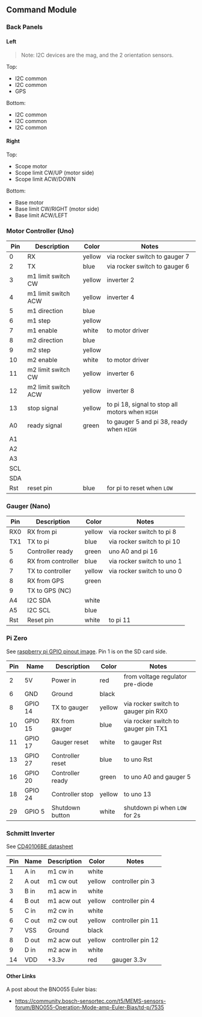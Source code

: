 

## Command Module

### Back Panels


#### Left

> Note: I2C devices are the mag, and the 2 orientation sensors.

Top:

- I2C common
- I2C common
- GPS

Bottom:

- I2C common
- I2C common
- I2C common

#### Right

Top:

- Scope motor
- Scope limit CW/UP (motor side)
- Scope limit ACW/DOWN

Bottom:

- Base motor
- Base limit CW/RIGHT (motor side)
- Base limit ACW/LEFT


### Motor Controller (Uno)

| Pin | Description                 | Color  | Notes
|-----|-----------------------------|--------|------------------
|   0 | RX                          | yellow | via rocker switch to gauger 7
|   2 | TX                          | blue   | via rocker switch to gauger 6
|   3 | m1 limit switch CW          | yellow | inverter 2
|   4 | m1 limit switch ACW         | yellow | inverter 4
|   5 | m1 direction                | blue   |
|   6 | m1 step                     | yellow |
|   7 | m1 enable                   | white  | to motor driver
|   8 | m2 direction                | blue   |
|   9 | m2 step                     | yellow |
|  10 | m2 enable                   | white  | to motor driver
|  11 | m2 limit switch CW          | yellow | inverter 6
|  12 | m2 limit switch ACW         | yellow | inverter 8
|  13 | stop signal                 | yellow | to pi 18, signal to stop all motors when `HIGH`
|  A0 | ready signal                | green  | to gauger 5 and pi 38, ready when `HIGH`
|  A1 |                             |        | 
|  A2 |                             |        |
|  A3 |                             |        |
| SCL |                             |        |
| SDA |                             |        |
| Rst | reset pin                   | blue   | for pi to reset when `LOW`

###  Gauger (Nano)

| Pin | Description                 | Color  | Notes
|-----|-----------------------------|--------|------------------
| RX0 | RX from pi                  | yellow | via rocker switch to pi 8
| TX1 | TX to pi                    | blue   | via rocker switch to pi 10
|   5 | Controller ready            | green  | uno A0 and pi 16
|   6 | RX from controller          | blue   | via rocker switch to uno 1
|   7 | TX to controller            | yellow | via rocker switch to uno 0
|   8 | RX from GPS                 | green  |
|   9 | TX to GPS (NC)              |        |
|  A4 | I2C SDA                     | white  |
|  A5 | I2C SCL                     | blue   |
| Rst | Reset pin                   | white  | to pi 11

### Pi Zero

See [raspberry pi GPIO pinout image][gpio]. Pin 1 is on the SD card side.

| Pin  | Name    | Description         | Color  | Notes
|------|---------|---------------------|--------|--------
|   2  | 5V      | Power in            | red    | from voltage regulator pre-diode
|   6  | GND     | Ground              | black  |
|   8  | GPIO 14 | TX to gauger        | yellow | via rocker switch to gauger pin RX0
|  10  | GPIO 15 | RX from gauger      | blue   | via rocker switch to gauger pin TX1
|  11  | GPIO 17 | Gauger reset        | white  | to gauger Rst
|  13  | GPIO 27 | Controller reset    | blue   | to uno Rst
|  16  | GPIO 20 | Controller ready    | green  | to uno A0 and gauger 5
|  18  | GPIO 24 | Controller stop     | yellow | to uno 13
|  29  | GPIO  5 | Shutdown button     | white  | shutdown pi when `LOW` for 2s

### Schmitt Inverter

See [CD40106BE datasheet][schmitt]

| Pin | Name  | Description          | Color  | Notes
|-----|-------|----------------------|--------|--------------------
|   1 | A in  | m1 cw in             | white  |
|   2 | A out | m1 cw out            | yellow | controller pin 3
|   3 | B in  | m1 acw in            | white  |
|   4 | B out | m1 acw out           | yellow | controller pin 4
|   5 | C in  | m2 cw in             | white  |
|   6 | C out | m2 cw out            | yellow | controller pin 11
|   7 | VSS   | Ground               | black  |
|   8 | D out | m2 acw out           | yellow | controller pin 12
|   9 | D in  | m2 acw in            | white  |
|  14 | VDD   | +3.3v                | red    | gauger 3.3v

#### Other Links

A post about the BNO055 Euler bias:
- https://community.bosch-sensortec.com/t5/MEMS-sensors-forum/BNO055-Operation-Mode-amp-Euler-Bias/td-p/7535

[gpio]: https://elinux.org/images/5/5c/Pi-GPIO-header.png
[schmitt]: https://www.ti.com/lit/ds/symlink/cd40106b.pdf?ts=1619275906436
